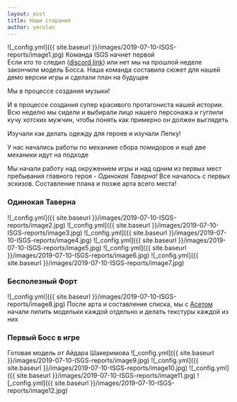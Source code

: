 ```yaml
---
layout: post
title: Наши старания
author: yerulan
---
```

![_config.yml]({{ site.baseurl }}/images/2019-07-10-ISGS-reports/image1.jpg)
Команда ISGS начнет первой \
Если кто то следил ([discord link](https://discord.gg/qYJS5ZT)) или нет мы на прошлой неделе закончили модель Босса. Наша команда составила сюжет для нашей демо версии игры и сделали план на будущее

Мы в процессе создания музыки!

И в процессе создания супер красивого протагониста нашей истории. Всю неделю мы сидели и выбирали лицо нашего персонажа и гуглили кучу хотских мужчин, чтобы понять как примерно он должен выглядеть 

Изучали как делать одежду для героев и изучали Лепку!

У нас начались работы по механике сбора помидоров 
и ещё две механики идут на подходе

Мы начали работу над окружением игры и над одним из первых мест пребывания главного героя - *Одинокая Таверна!*
Все началось с первых эскизов. Составление плана и позже арта всего места!
### Одинокая Таверна
![_config.yml]({{ site.baseurl }}/images/2019-07-10-ISGS-reports/image2.jpg)
![_config.yml]({{ site.baseurl }}/images/2019-07-10-ISGS-reports/image3.jpg)
![_config.yml]({{ site.baseurl }}/images/2019-07-10-ISGS-reports/image4.jpg)
![_config.yml]({{ site.baseurl }}/images/2019-07-10-ISGS-reports/image5.jpg)
![_config.yml]({{ site.baseurl }}/images/2019-07-10-ISGS-reports/image6.jpg)
![_config.yml]({{ site.baseurl }}/images/2019-07-10-ISGS-reports/image7.jpg)

### Бесполезный Форт

![_config.yml]({{ site.baseurl }}/images/2019-07-10-ISGS-reports/image8.jpg)
После арта и составление списка, мы с [Асетом](https://t.me/janeoa) начали пилить модельки каждой отдельно и делать текстуры каждой из них

### Первый Босс в игре
Готовая модель от Айдара Шакеримова
![_config.yml]({{ site.baseurl }}/images/2019-07-10-ISGS-reports/image9.jpg)
![_config.yml]({{ site.baseurl }}/images/2019-07-10-ISGS-reports/image10.jpg)
![_config.yml]({{ site.baseurl }}/images/2019-07-10-ISGS-reports/image11.jpg)
![_config.yml]({{ site.baseurl }}/images/2019-07-10-ISGS-reports/image12.jpg)